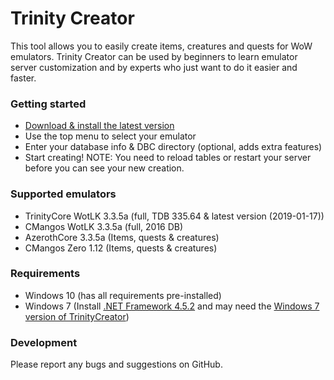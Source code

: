 # Trinity Creator #
This tool allows you to easily create items, creatures and quests for WoW emulators.
Trinity Creator can be used by beginners to learn emulator server customization and by experts who just want to do it easier and faster.

### Getting started ###
* [Download & install the latest version](https://github.com/Nadromar/TrinityCreator/blob/master/TrinityCreatorSetup/bin/Release/TrinityCreatorSetup.msi?raw=true)
* Use the top menu to select your emulator
* Enter your database info & DBC directory (optional, adds extra features)
* Start creating!
NOTE: You need to reload tables or restart your server before you can see your new creation.

### Supported emulators ###
* TrinityCore WotLK 3.3.5a (full, TDB 335.64 & latest version (2019-01-17))
* CMangos WotLK 3.3.5a (full, 2016 DB)
* AzerothCore 3.3.5a (Items, quests & creatures)
* CMangos Zero 1.12 (Items, quests & creatures)

### Requirements ###
* Windows 10 (has all requirements pre-installed)
* Windows 7 (Install [.NET Framework 4.5.2](https://www.microsoft.com/en-us/download/details.aspx?id=42642) and may need the  [Windows 7 version of TrinityCreator](https://github.com/Nadromar/TrinityCreator/blob/no-modelviewer/TrinityCreatorSetup/bin/Release/TrinityCreatorSetup.msi))

### Development ###
Please report any bugs and suggestions on GitHub.
